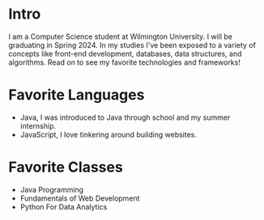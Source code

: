 
# Intro

I am a Computer Science student at Wilmington University. I will be graduating in Spring 2024. In my studies I've been exposed to 
a variety of concepts like front-end development, databases, data structures, and algorithms. Read on to see my favorite technologies
and frameworks!

# Favorite Languages

- Java, I was introduced to Java through school and my summer internship.
- JavaScript, I love tinkering around building websites.

# Favorite Classes

- Java Programming
- Fundamentals of Web Development
- Python For Data Analytics